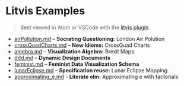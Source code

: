 # Litvis Examples

> Best viewed in Atom or VSCode with the [litvis plugin](https://github.com/gicentre/litvis#installing-litvis).

- [airPollution.md](airPollution.md) – **Socrating Questioning:** London Air Polution
- [crossQuadCharts.md](crossQuadCharts.md) – **New Idioms:** CrossQuad Charts
- [algebra.md](algebra.md) – **Visualization Algebra:** Brexit Maps
- [ddd.md](ddd.md) – **Dynamic Design Documents**
- [feminist.md](feminist.md) – **Feminist Data Visualization Schema**
- [lunarEclipse.md](lunarEclipse.md) – **Specification reuse:** Lunar Eclipse Mapping
- [approximating_e.md](approximating_e.md) - **Literate elm:** Approximating e with factorials
